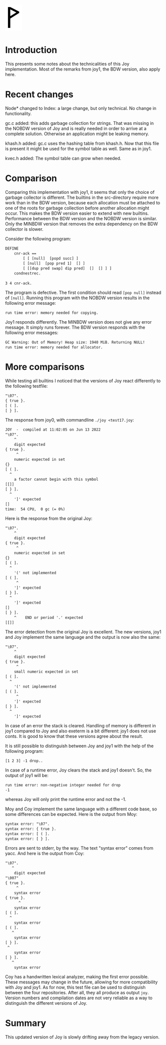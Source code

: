  ![](Wynn.PNG)
==============

Introduction
============

This presents some notes about the technicalities of this Joy implementation.
Most of the remarks from joy1, the BDW version, also apply here.

Recent changes
==============

Node* changed to Index: a large change, but only technical. No change in
functionality.

gc.c added: this adds garbage collection for strings. That was missing in the
NOBDW version of Joy and is really needed in order to arrive at a complete
solution. Otherwise an application might be leaking memory.

khash.h added: gc.c uses the hashing table from khash.h. Now that this file is
present it might be used for the symbol table as well. Same as in joy1.

kvec.h added: The symbol table can grow when needed.

Comparison
==========

Comparing this implementation with joy1, it seems that only the choice of
garbage collector is different. The builtins in the src-directory require more
work than in the BDW version, because each allocation must be attached to one of
the roots for garbage collection before another allocation might occur. This
makes the BDW version easier to extend with new builtins. Performance between
the BDW version and the NOBDW version is similar. Only the MINBDW version that
removes the extra dependency on the BDW collector is slower.

Consider the following program:

    DEFINE
        cnr-ack ==
            [ [ [null]  [popd succ] ]
            [ [null]  [pop pred 1]  [] ]
            [ [[dup pred swap] dip pred]  []  [] ] ]
        condnestrec.

    3 4 cnr-ack.

The program is defective. The first condition should read `[pop null]` instead
of `[null]`. Running this program with the NOBDW version results in the
following error message:

    run time error: memory needed for copying.

Joy1 responds differently. The MINBDW version does not give any error message.
It simply runs forever. The BDW version responds with the following error
messages:

    GC Warning: Out of Memory! Heap size: 1940 MiB. Returning NULL!
    run time error: memory needed for allocator.

More comparisons
================

While testing all builtins I noticed that the versions of Joy react differently
to the following testfile:

    "\07".
    { true }.
    [ ( ].
    [ } ].

The response from joy0, with commandline `./joy <test17.joy`:

    JOY  -  compiled at 11:02:05 on Jun 13 2022 
    "\07".
        ^
	    digit expected
    { true }.
         ^
	    numeric expected in set
    {}
    [ ( ].
      ^
	    a factor cannot begin with this symbol
    [[]]
    [ } ].
      ^
	    ']' expected
    []
    time:  54 CPU,  0 gc (= 0%)

Here is the response from the original Joy:

    "\07".
        ^
	    digit expected
    { true }.
         ^
	    numeric expected in set
    {}
    [ ( ].
      ^
	    '(' not implemented
    [ ( ].
         ^
	    ']' expected
    [ } ].
      ^
	    ']' expected
    []
    [ } ].
        ^    END or period '.' expected
    [[]]

The error detection from the original Joy is excellent. The new versions, joy1
and Joy implement the same language and the output is now also the same:

    "\07".
        ^
	    digit expected
    { true }.
         ^
	    small numeric expected in set
    [ ( ].
      ^
	    '(' not implemented
    [ ( ].
         ^
	    ']' expected
    [ } ].
      ^
	    ']' expected

In case of an error the stack is cleared. Handling of memory is different in
joy1 compared to Joy and also exeterm is a bit different: joy1 does not use
conts. It is good to know that these versions agree about the result.

It is still possible to distinguish between Joy and joy1 with the help of the
following program:

    [1 2 3] -1 drop..

In case of a runtime error, Joy clears the stack and joy1 doesn't. So, the
output of joy1 will be:

    run time error: non-negative integer needed for drop
    -1

whereas Joy will only print the runtime error and not the -1.

Moy and Coy implement the same language with a different code base, so some
differences can be expected. Here is the output from Moy:

    syntax error: "\07".
    syntax error: { true }.
    syntax error: [ ( ].
    syntax error: [ } ].

Errors are sent to stderr, by the way. The text "syntax error" comes from yacc.
And here is the output from Coy:

    "\07".
       ^
	    digit expected
    "\007"
    { true }.
         ^
	    syntax error
    { true }.
          ^
	    syntax error
    [ ( ].
      ^
	    syntax error
    [ ( ].
       ^
	    syntax error
    [ } ].
     ^
	    syntax error
    [ } ].
       ^
	    syntax error

Coy has a handwritten lexical analyzer, making the first error possible. These
messages may change in the future, allowing for more compatibility with Joy and
joy1. As for now, this test file can be used to distinguish between the four
repositories. After all, they all produce as output `joy`. Version numbers and
compilation dates are not very reliable as a way to distinguish the different
versions of Joy.

Summary
=======

This updated version of Joy is slowly drifting away from the legacy version.
